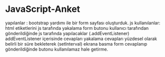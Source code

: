 # JavaScript-Anket
yapılanlar :
bootstrap yardımı ile bir form sayfası oluşturduk.
js kullanılanlar:
html etiketlerini js tarafında yakalama
form butonu kullanıcı tarafından gönderildiğinde js tarafında yapılacaklar (.addEventListener)
addEventListener içerisinde cevapları yakalama 
cevapları yüzdesel olarak belirli bir süre bekleterek (setInterval) ekrana basma
form cevaplanıp gönderildiğinde butonu kullanılamaz hale getirme.
